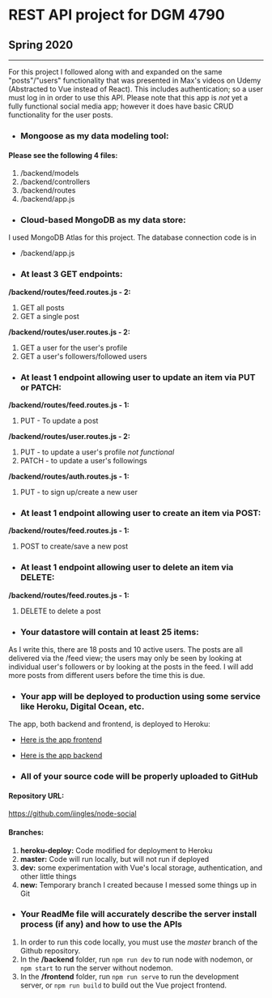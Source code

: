 # REST API project for DGM 4790
## Spring 2020
---
For this project I followed along with and expanded on the same "posts"/"users" functionality that was presented in Max's videos on Udemy (Abstracted to Vue instead of React).  This includes authentication; so a user must log in in order to use this API. Please note that this app is *not* yet a fully functional social media app; however it does have basic CRUD functionality for the user posts.

- ### Mongoose as my data modeling tool: 

#### Please see the following 4 files:

1. /backend/models
2. /backend/controllers
3. /backend/routes
4. /backend/app.js

- ### Cloud-based MongoDB as my data store:

I used MongoDB Atlas for this project.  The database connection code is in

- /backend/app.js

- ### At least 3 GET endpoints:

**/backend/routes/feed.routes.js - 2:**
1. GET all posts
2. GET a single post

**/backend/routes/user.routes.js - 2:**
1. GET a user for the user's profile
2. GET a user's followers/followed users

- ### At least 1 endpoint allowing user to update an item via PUT or PATCH:

**/backend/routes/feed.routes.js - 1:**
1. PUT - To update a post

**/backend/routes/user.routes.js - 2:**
1. PUT - to update a user's profile *not functional*
2. PATCH - to update a user's followings

**/backend/routes/auth.routes.js - 1:**
1. PUT - to sign up/create a new user

- ### At least 1 endpoint allowing user to create an item via POST:

**/backend/routes/feed.routes.js - 1:**
1. POST to create/save a new post

- ### At least 1 endpoint allowing user to delete an item via DELETE:

**/backend/routes/feed.routes.js - 1:**
1. DELETE to delete a post

- ### Your datastore will contain at least 25 items:

As I write this, there are 18 posts and 10 active users.  The posts are all delivered via the /feed view; the users may only be seen by looking at individual user's followers or by looking at the posts in the feed.  I will add more posts from different users before the time this is due.

- ### Your app will be deployed to production using some service like Heroku, Digital Ocean, etc.

The app, both backend and frontend, is deployed to Heroku:

- [Here is the app frontend](https://iingles-node-social-frontend.herokuapp.com/login)
- [Here is the app backend](https://iingles-node-social.herokuapp.com/)


- ### All of your source code will be properly uploaded to GitHub

#### Repository URL:
https://github.com/iingles/node-social

#### Branches: 
1. **heroku-deploy:** Code modified for deployment to Heroku
2. **master:** Code will run locally, but will not run if deployed
3. **dev:** some experimentation with Vue's local storage, authentication, and other little things
4. **new:** Temporary branch I created because I messed some things up in Git

- ### Your ReadMe file will accurately describe the server install process (if any) and how to use the APIs

1. In order to run this code locally, you must use the *master* branch of the Github repository.
2. In the **/backend** folder, run 
`npm run dev` to run node with nodemon, or
`npm start` to run the server without nodemon.
3. In the **/frontend** folder, run
`npm run serve` to run the development server, or 
`npm run build` to build out the Vue project frontend.
